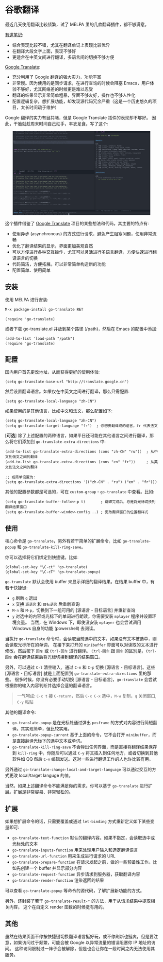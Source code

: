 # 谷歌翻译

最近几天使用翻译比较频繁，试了 MELPA 里的几款翻译插件，都不够满意。

[有道笔记](https://github.com/xuchunyang/youdao-dictionary.el):
- 综合表现比较不错，尤其在翻译单词上表现比较优异
- 在翻译大段文字上面，表现不够好
- 更适合在中英文间进行翻译，多语言间的切换不够方便

[Google Translate](https://github.com/atykhonov/google-translate):
- 充分利用了 Google 翻译的强大实力，功能丰富
- 非常慢。因为使用的是同步请求，在进行查询的时候会阻塞 Emacs，用户体验不够好，尤其网络差的时候更是难以忍受
- 翻译的结果显示非常简单粗暴，界面不够友好，操作也不够人性化
- 配置逻辑复杂，想扩展功能，却发现源代码冗余严重（这是一个历史悠久的项目，太长时间疏于维护）

Google 翻译的实力有目共睹，但是 Google Translate 插件的表现却不够好。
因此，干脆就趁周末时间自己动手，丰衣足食，写了这个:

<p align="center">
  <img src="screenshoot/showcase.svg" width="90%" alt="谷歌翻译插件">
</p>

这个插件借鉴了 [Google Translate](https://github.com/atykhonov/google-translate) 项目的某些想法和代码，其主要的特点有:
- 使用异步 (asynchronous) 的方式进行请求，避免产生阻塞问题，使用非常流畅
- 优化了翻译结果的显示，界面更加美观自然
- 可以方便进行各种交互操作，尤其可以灵活进行多语言翻译，方便快速进行翻译语言的切换
- 代码简洁，方便拓展。可以非常简单构造新的功能
- 配置简单、使用简单

## 安装

使用 MELPA 进行安装:
```
M-x package-install go-translate RET

(require 'go-translate)
```

或者下载 go-translate.el 并放到某个路径 (/path)，然后在 Emacs 的配置中添加:
```elisp
(add-to-list 'load-path "/path")
(require 'go-translate)
```

## 配置

国内用户首先更改地址，从而获得更好的使用体验:
```elisp
(setq go-translate-base-url "http://translate.google.cn")
```

然后设置翻译语言。如果仅在中英文之间进行翻译，那么只需配置:
```elisp
(setq go-translate-local-language "zh-CN")
```

如果使用的是其他语言，比如中文和法文，那么配置如下:
```elisp
(setq go-translate-local-language "zh-CN")
(setq go-translate-target-language "fr")  ; 你想要翻译成的语言，fr 代表法文
```

[**可选**] 除了上述配置的两种语言，如果平日还可能在其他语言之间进行翻译，那么将它们添加到 `go-translate-extra-directions` 中:
```elisp
(add-to-list go-translate-extra-directions (cons "zh-CN" "ru"))  ; 从中文到俄文之间的翻译
(add-to-list go-translate-extra-directions (cons "en" "fr"))     ; 从英文到法文之间的翻译

;; 或简单设置为:
(setq go-translate-extra-directions '(("zh-CN" . "ru") ("en" . "fr")))
```

其他的配置参数都是可选的，可在 `custom-group` - `go-translate` 中查看。比如:
```elisp
(setq go-translate-buffer-follow-p t)       ; 翻译完成后，总是将光标切换到翻译结果窗口
(setq go-translate-buffer-window-config ..) ; 更改翻译窗口的位置和样式
```

## 使用

核心命令是 `go-translate`，另外有若干简单的扩展命令，比如 `go-translate-popup` 和 `go-translate-kill-ring-save`。

你可以选择将它们绑定到快捷键。比如:
```elisp
(global-set-key "\C-ct" 'go-translate)
(global-set-key "\C-cT" 'go-translate-popup)
```

`go-translate` 默认会使用 buffer 来显示详细的翻译结果。在结果 buffer 中，有若干快捷键:
- `g` 刷新 `q` 退出
- `x` 交换 `源语言` 和 `目标语言` 后重新查询
- `M-n` 和 `M-p`，切换到下一组可用的 [源语言 - 目标语言] 并重新查询
- `y` 对选中的内容或光标下的单词进行朗读。你需要安装 `mplayer` 程序并设置环境变量。
   当然，在 Windows 下，即使没安装 `mplayer` 也会尝试调用 Windows 自身的功能 (powershell) 去阅读。

当执行 `go-translate` 命令时，会读取当前选中的文本，如果没有文本被选中，则会读取光标所在的单词，
在接下来打开的 `minibuffer` 界面可以对读取的文本进行修改，然后按下 `回车` 或 `Ctrl-回车` 进行翻译。
`Ctrl-回车` 跟 `回车` 的区别是，`Ctrl-回车` 会在翻译结束后将光标切换到翻译的结果窗口。

另外，可以通过 `C-l` 清空输入，通过 `C-n` 和 `C-p` 切换 [源语言 - 目标语言]。这些 [源语言 - 目标语言] 就是上面配置到 `go-translate-extra-directions` 里的那些。
很多时候，你没有必要手动切换 [源语言 - 目标语言]，`go-translate` 会尝试根据你的输入内容判断并选择合适的翻译语言。

> 一气呵成: `C-c t` 接 `C-return`，然后 `C-x C-x` 选中，`M-w` 复制，`q` 关闭窗口, `C-y` 粘贴

其他的翻译命令:
- `go-translate-popup` 是在光标处通过弹出 `posframe` 的方式对内容进行简短翻译。其实现简单，但比较实用。
- `go-translate-popup-current` 基于上面的命令，它不会打开 `minibuffer`，而是直接翻译光标下的选中文本或单词。
- `go-translate-kill-ring-save` 不会弹出任何界面，而是直接将翻译结果保存到 `kill-ring` 中，你随后可以通过 `C-y` 将其插入到任何地方，或者切换到其他软件如 QQ 然后 `C-v` 编辑发送。这对一些进行翻译工作的人也许比较有用。

另外通过 `go-translate-change-local-and-target-language` 可以通过交互的方式更改 local/target languge 的值。


当然，如果上述翻译命令不能满足你的需求，你可以基于 `go-translate` 进行扩展。扩展是非常容易、非常轻松的。

## 扩展

如果想扩展命令的话，只需要覆盖或通过 `let-binding` 方式重新定义如下某些变量即可:
- `go-translate-text-function` 默认的翻译内容。如果不指定，会读取选中或光标处的文本
- `go-translate-inputs-function` 用来处理用户输入和选定翻译语言
- `go-translate-url-function` 用来生成进行请求的 URL
- `go-translate-prepare-function` 在请求发起之前，做的一些预备性工作。比如先创建一个 buffer 并显示部分内容
- `go-translate-request-function` 异步请求到服务器，获取翻译内容
- `go-translate-render-function` 渲染返回的结果

可以查看 `go-translate-popup` 等命令的源代码，了解扩展新功能的方式。

另外，还封装了若干 `go-translate-result-*` 的方法，用于从请求结果中提取相关内容。
这个在自定义 render 函数的时候挺有用的。

## 其他

虽然在结果页面不停按快捷键切换翻译语言挺好玩，或不停刷新也挺爽，但是要注意，如果访问过于频繁，可能会被 Google 以异常流量的错误阻塞你 IP 地址的访问。
这种访问限制过一阵子会被解除，但是也会让你在一段时间之内无法使用其服务。
